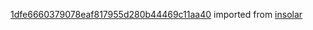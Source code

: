 [1dfe6660379078eaf817955d280b44469c11aa40](https://github.com/insolar/insolar/commit/1dfe6660379078eaf817955d280b44469c11aa40) imported from [insolar](https://github.com/insolar/insolar)

